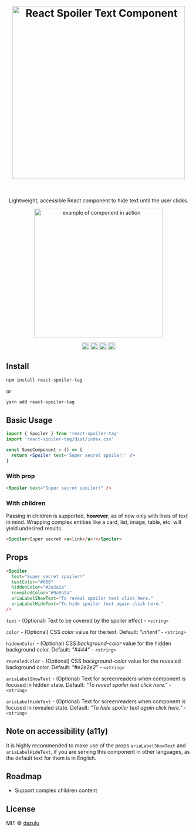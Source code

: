 <h1 align="center">
<img src="https://assets.codepen.io/62105/spoiler.png?format=auto" alt="React Spoiler Text Component" width="470" />
</h1>
<br/>
<p align="center">Lightweight, accessible React component to hide text until the user clicks.</p>

<p align="center">
  <img alt="example of component in action" width="350" src="https://assets.codepen.io/62105/spoiler-example_1.gif?format=auto" />
</p>

<p align="center">
  <img height="20" src="https://img.shields.io/npm/v/react-spoiler-tag.svg" />
  <img height="20" src="https://img.shields.io/bundlephobia/min/react-spoiler-tag" />
  <img height="20" src="https://img.shields.io/npm/dw/react-spoiler-tag" />
  <img height="20" src="https://img.shields.io/npm/l/react-spoiler-tag" />
</p>

## Install

```bash
npm install react-spoiler-tag
```

or

```bash
yarn add react-spoiler-tag
```

## Basic Usage

```jsx
import { Spoiler } from 'react-spoiler-tag'
import 'react-spoiler-tag/dist/index.css'

const SomeComponent = () => {
  return <Spoiler text='Super secret spoiler!' />
}
```

### With prop

```html
<Spoiler text="Super secret spoiler!" />
```

### With children

Passing in children is supported, **however**, as of now only with lines of text in mind. Wrapping complex entities like a card, list, image, table, etc. will yield undesired results.

```html
<Spoiler>Super secret <a>link</a>!</Spoiler>
```

## Props

```html
<Spoiler
  text="Super secret spoiler!"
  textColor="#000"
  hiddenColor="#2a2a2a"
  revealedColor="#9a9a9a"
  ariaLabelShowText="To reveal spoiler text click here."
  ariaLabelHideText="To hide spoiler text again click here."
/>
```

`text` - (Optional) Text to be covered by the spolier effect - `<string>`

`color` - (Optional) CSS _color_ value for the text. Default: _"inherit"_ - `<string>`

`hiddenColor` - (Optional) CSS _background-color_ value for the hidden background color. Default: _"#444"_ - `<string>`

`revealedColor` - (Optional) CSS _background-color_ value for the revealed background color. Default: _"#e2e2e2"_ - `<string>`

`ariaLabelShowText` - (Optional) Text for screenreaders when component is focused in hidden state. Default: _"To reveal spoiler text click here."_ - `<string>`

`ariaLabelHideText` - (Optional) Text for screenreaders when component is focused in revealed state. Default: _"To hide spoiler text again click here."_ - `<string>`

## Note on accessibility (a11y)

It is highly recommended to make use of the props `ariaLabelShowText` and `ariaLabelHideText`, if you are serving this component in other languages, as the default text for them is in English.

## Roadmap

- Support complex children content

## License

MIT © [dazulu](https://github.com/dazulu)
